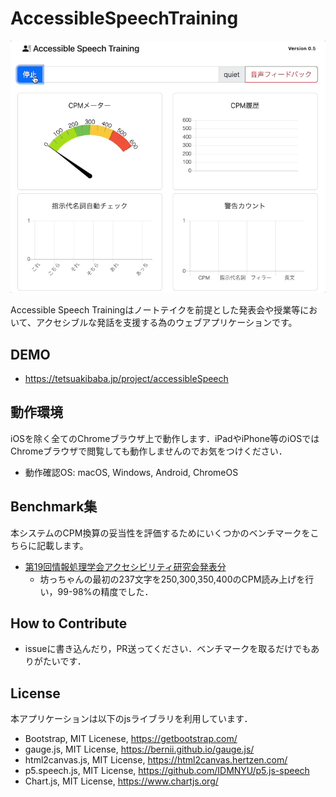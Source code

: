 # AccessibleSpeechTraining

![teaser](teaser.gif)

Accessible Speech Trainingはノートテイクを前提とした発表会や授業等において、アクセシブルな発話を支援する為のウェブアプリケーションです。

## DEMO
  * https://tetsuakibaba.jp/project/accessibleSpeech

## 動作環境
iOSを除く全てのChromeブラウザ上で動作します．iPadやiPhone等のiOSではChromeブラウザで閲覧しても動作しませんのでお気をつけください．
  * 動作確認OS: macOS, Windows, Android, ChromeOS


## Benchmark集
本システムのCPM換算の妥当性を評価するためにいくつかのベンチマークをこちらに記載します。

  * [第19回情報処理学会アクセシビリティ研究会発表分](./benchmarks/aac019/README.md)
    * 坊っちゃんの最初の237文字を250,300,350,400のCPM読み上げを行い，99-98%の精度でした．

## How to Contribute
  * issueに書き込んだり，PR送ってください．ベンチマークを取るだけでもありがたいです．

## License
本アプリケーションは以下のjsライブラリを利用しています．
  * Bootstrap, MIT Licenese, https://getbootstrap.com/
  * gauge.js, MIT License, https://bernii.github.io/gauge.js/
  * html2canvas.js, MIT License, https://html2canvas.hertzen.com/
  * p5.speech.js, MIT License, https://github.com/IDMNYU/p5.js-speech
  * Chart.js, MIT License, https://www.chartjs.org/